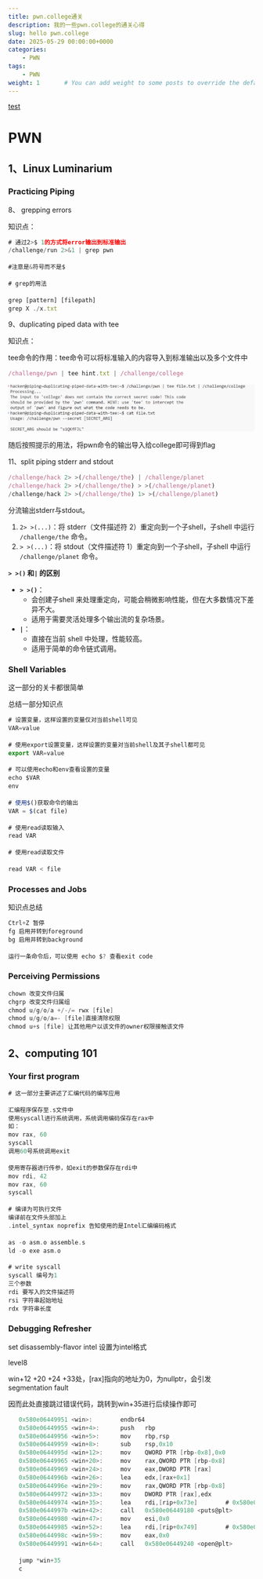 ```yaml
---
title: pwn.college通关
description: 我的一些pwn.college的通关心得
slug: hello pwn.college
date: 2025-05-29 00:00:00+0000
categories:
    - PWN
tags:
    - PWN
weight: 1       # You can add weight to some posts to override the default sorting (date descending)
---
```

[test](test.md)

# PWN

## **1、Linux Luminarium**

### **Practicing Piping**

8、 grepping errors

知识点：

```jsx
# 通过2>$ 1的方式将error输出到标准输出
/challenge/run 2>&1 | grep pwn

#注意是&符号而不是$

# grep的用法

grep [pattern] [filepath]
grep X ./x.txt
```

9、duplicating piped data with tee

知识点：

tee命令的作用：tee命令可以将标准输入的内容导入到标准输出以及多个文件中

```jsx
/challenge/pwn | tee hint.txt | /challenge/college
```

![image.png](image.png)

随后按照提示的用法，将pwn命令的输出导入给college即可得到flag

11、split piping stderr and stdout

```jsx
/challenge/hack 2> >(/challenge/the) | /challenge/planet 
/challenge/hack 2> >(/challenge/the) > >(/challenge/planet)
/challenge/hack 2> >(/challenge/the) 1> >(/challenge/planet)
```

分流输出stderr与stdout。

1. `2> >(...)`：将 stderr（文件描述符 2）重定向到一个子shell，子shell 中运行 `/challenge/the` 命令。
2. `> >(...)`：将 stdout（文件描述符 1）重定向到一个子shell，子shell 中运行 `/challenge/planet` 命令。

**`> >()` 和`|` 的区别**

- **`> >()`**：
    - 会创建子shell 来处理重定向，可能会稍微影响性能，但在大多数情况下差异不大。
    - 适用于需要灵活处理多个输出流的复杂场景。
- **`|`**：
    - 直接在当前 shell 中处理，性能较高。
    - 适用于简单的命令链式调用。

### **Shell Variables**

这一部分的关卡都很简单

总结一部分知识点

```jsx
# 设置变量，这样设置的变量仅对当前shell可见
VAR=value

# 使用export设置变量，这样设置的变量对当前shell及其子shell都可见
export VAR=value

# 可以使用echo和env查看设置的变量
echo $VAR
env

# 使用$()获取命令的输出
VAR = $(cat file)

# 使用read读取输入
read VAR

# 使用read读取文件

read VAR < file
```

### **Processes and Jobs**

知识点总结

```go
Ctrl+Z 暂停
fg 启用并转到foreground
bg 启用并转到background

运行一条命令后，可以使用 echo $? 查看exit code
```

### **Perceiving Permissions**

```go
chown 改变文件归属
chgrp 改变文件归属组
chmod u/g/o/a +/-/= rwx [file]
chmod u/g/o/a=- [file]直接清除权限
chmod u+s [file] 让其他用户以该文件的owner权限接触该文件

```

## **2、computing 101**

### Your first program

```go
# 这一部分主要讲述了汇编代码的编写应用

汇编程序保存至.s文件中
使用syscall进行系统调用，系统调用编码保存在rax中
如：
mov rax, 60
syscall
调用60号系统调用exit

使用寄存器进行传参，如exit的参数保存在rdi中
mov rdi, 42
mov rax, 60
syscall

# 编译为可执行文件
编译前在文件头部加上
.intel_syntax noprefix 告知使用的是Intel汇编编码格式

as -o asm.o assemble.s
ld -o exe asm.o

# write syscall
syscall 编号为1
三个参数
rdi 要写入的文件描述符
rsi 字符串起始地址
rdx 字符串长度

```

### **Debugging Refresher**

set disassembly-flavor intel 设置为intel格式

level8

win+12 +20 +24 +33处，[rax]指向的地址为0，为nullptr，会引发segmentation fault

因而此处直接跳过错误代码，跳转到win+35进行后续操作即可

```go
   0x580e06449951 <win>:        endbr64 
   0x580e06449955 <win+4>:      push   rbp
   0x580e06449956 <win+5>:      mov    rbp,rsp
   0x580e06449959 <win+8>:      sub    rsp,0x10
   0x580e0644995d <win+12>:     mov    QWORD PTR [rbp-0x8],0x0
   0x580e06449965 <win+20>:     mov    rax,QWORD PTR [rbp-0x8]
   0x580e06449969 <win+24>:     mov    eax,DWORD PTR [rax]
   0x580e0644996b <win+26>:     lea    edx,[rax+0x1]
   0x580e0644996e <win+29>:     mov    rax,QWORD PTR [rbp-0x8]
   0x580e06449972 <win+33>:     mov    DWORD PTR [rax],edx
   0x580e06449974 <win+35>:     lea    rdi,[rip+0x73e]        # 0x580e0644a0b9
   0x580e0644997b <win+42>:     call   0x580e06449180 <puts@plt>
   0x580e06449980 <win+47>:     mov    esi,0x0
   0x580e06449985 <win+52>:     lea    rdi,[rip+0x749]        # 0x580e0644a0d5
   0x580e0644998c <win+59>:     mov    eax,0x0
   0x580e06449991 <win+64>:     call   0x580e06449240 <open@plt>
   
   jump *win+35
   c
```